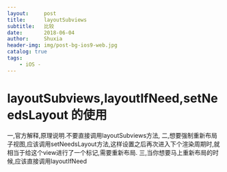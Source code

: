 ```yaml
---
layout:     post
title:      layoutSubviews
subtitle:   比较
date:       2018-06-04
author:     Shuxia
header-img: img/post-bg-ios9-web.jpg
catalog: true
tags:
    - iOS -
---
```

# layoutSubviews,layoutIfNeed,setNeedsLayout  的使用

一,官方解释,原理说明.不要直接调用layoutSubviews方法,
二,想要强制重新布局子视图,应该调用setNeedsLayout方法,这样设置之后再次进入下个渲染周期时,就相当于给这个view进行了一个标记,需要重新布局.
三,当你想要马上重新布局的时候,应该直接调用layoutIfNeed

